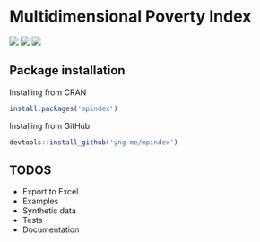 # Multidimensional Poverty Index

![](https://cranlogs.r-pkg.org/badges/mpindex)
![](https://cranlogs.r-pkg.org/badges/grand-total/mpindex)
![](https://cranlogs.r-pkg.org/badges/last-day/mpindex)

## Package installation

Installing from CRAN
```r
install.packages('mpindex')
```

Installing from GitHub
```r
devtools::install_github('yng-me/mpindex')
```

## TODOS
- Export to Excel
- Examples
- Synthetic data
- Tests
- Documentation


